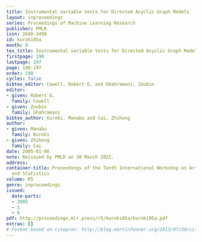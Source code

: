 ```yaml
---
title: Instrumental variable tests for Directed Acyclic Graph Models
layout: inproceedings
series: Proceedings of Machine Learning Research
publisher: PMLR
issn: 2640-3498
id: kuroki05a
month: 0
tex_title: Instrumental variable tests for Directed Acyclic Graph Models
firstpage: 190
lastpage: 197
page: 190-197
order: 190
cycles: false
bibtex_editor: Cowell, Robert G. and Ghahramani, Zoubin
editor:
- given: Robert G.
  family: Cowell
- given: Zoubin
  family: Ghahramani
bibtex_author: Kuroki, Manabu and Cai, Zhihong
author:
- given: Manabu
  family: Kuroki
- given: Zhihong
  family: Cai
date: 2005-01-06
note: Reissued by PMLR on 30 March 2021.
address:
container-title: Proceedings of the Tenth International Workshop on Artificial Intelligence
  and Statistics
volume: R5
genre: inproceedings
issued:
  date-parts:
  - 2005
  - 1
  - 6
pdf: http://proceedings.mlr.press/r5/kuroki05a/kuroki05a.pdf
extras: []
# Format based on citeproc: http://blog.martinfenner.org/2013/07/30/citeproc-yaml-for-bibliographies/
---
```

